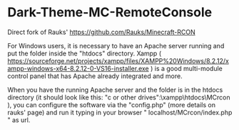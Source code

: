# Dark-Theme-MC-RemoteConsole

Direct fork of Rauks' https://github.com/Rauks/Minecraft-RCON

For Windows users, it is necessary to have an Apache server running and put the folder inside the "htdocs" directory.
Xampp ( https://sourceforge.net/projects/xampp/files/XAMPP%20Windows/8.2.12/xampp-windows-x64-8.2.12-0-VS16-installer.exe ) is a good multi-module control panel that has Apache already integrated and more.

When you have the running Apache server and the folder is in the htdocs directory (it should look like this: "c or other drives":\xampp\htdocs\MCrcon ), you can configure the software via the "config.php" (more details on rauks' page) and run it typing in your browser " localhost/MCrcon/index.php " as url.
